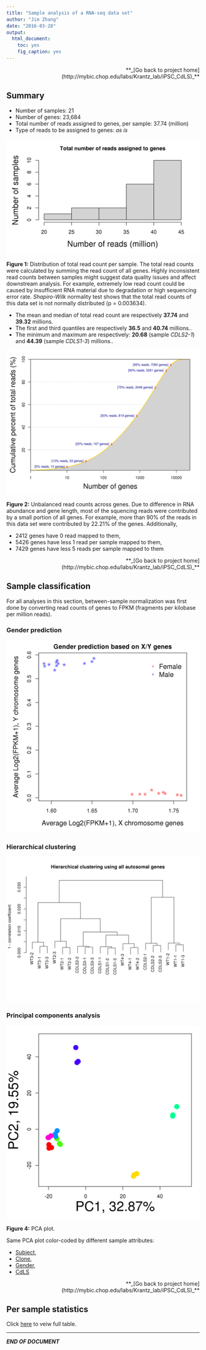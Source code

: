 ```yaml
---
title: "Sample analysis of a RNA-seq data set"
author: "Jim Zhang"
date: "2016-03-28"
output:
  html_document:
    toc: yes
    fig_caption: yes
---
```






<div align='right'>**_[Go back to project home](http://mybic.chop.edu/labs/Krantz_lab/iPSC_CdLS)_**</div>

## Summary


- Number of samples: 21
- Number of genes: 23,684
- Total number of reads assigned to genes, per sample: 37.74 (million)
- Type of reads to be assigned to genes: _as is_

![plot of chunk read_count_dist](figure/read_count_dist-1.png) 

**Figure 1:** Distribution of total read count per sample. The total read counts were calculated by summing the read count of all genes. Highly inconsistent read counts between samples might suggest data quality issues and affect downstream analysis. For example, extremely low read count could be caused by insufficient RNA material due to degradation or high sequencing error rate. _Shapiro-Wilk_ normality test shows that the total read counts of this data set is not normally distributed (p = 0.003634).
  
- The mean and median of total read count are respectively **37.74** and **39.32** millions. 
- The first and third quantiles are respectively **36.5** and **40.74** millions.. 
- The minimum and maximum are respectively: **20.68** (sample _CDLS2-1_) and **44.39** (sample _CDLS1-3_) millions..

![plot of chunk gene_count_pct](figure/gene_count_pct-1.png) 

**Figure 2:** Unbalanced read counts across genes. Due to difference in RNA abundance and gene length, most of the squencing reads were contributed by a small portion of all genes. For example, more than 90% of the reads in this data set were contributed by 22.21% of the genes. Additionally, 

- 2412 genes have 0 read mapped to them,
- 5426 genes have less 1 read per sample mapped to them,
- 7429 genes have less 5 reads per sample mapped to them

<div align='right'>**_[Go back to project home](http://mybic.chop.edu/labs/Krantz_lab/iPSC_CdLS)_**</div>

## Sample classification

For all analyses in this section, between-sample normalization was first done by converting read counts of genes to FPKM (fragments per kilobase per million reads). 



### Gender prediction

![plot of chunk gender_prediction](figure/gender_prediction-1.png) 

### Hierarchical clustering

![plot of chunk clustering](figure/clustering-1.png) 

### Principal components analysis

![plot of chunk pca](figure/pca-1.png) 



**Figure 4:** PCA plot. 
  
Same PCA plot color-coded by different sample attributes:   
- [Subject](PCA_Subject.pdf),   
- [Clone](PCA_Clone.pdf),   
- [Gender](PCA_Gender.pdf),   
- [CdLS](PCA_CdLS.pdf)



<div align='right'>**_[Go back to project home](http://mybic.chop.edu/labs/Krantz_lab/iPSC_CdLS)_**</div>

## Per sample statistics

Click [here](sample_summary.html) to veiw full table.

---
**_END OF DOCUMENT_**

